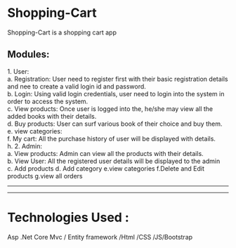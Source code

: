 # Shopping-Cart
Shopping-Cart is a shopping cart app
<h2>
Modules:
</h2>
<p>
  1.	User: <br>
a.	Registration: User need to register first with their basic registration details and nee to create a valid login id and password.
  <br>
b.	Login: Using valid login credentials, user need to login into the system in order to access the system. <br>
c.	View products: Once user is logged into the, he/she may view all the added books with their details.<br>
d.	Buy products: User can surf various book of their choice and buy them.
e.	view categories: <br>
f.	My cart: All the purchase history of user will be displayed with details.<br>
h.	
2.	Admin:<br>
a.	View products: Admin can view all the products with their details.<br>
b.	View User: All the registered user details will be displayed to the admin<br>
c. Add products
d. Add category
e.view categories
f.Delete and Edit products
g.view all orders
<br>
</p>
<hr/>
<hr/>
<h1>Technologies Used :</h1>
<p>Asp .Net Core Mvc / Entity framework /Html /CSS /JS/Bootstrap
</p>
